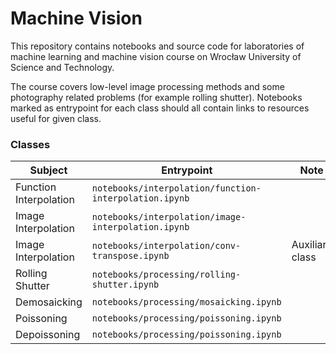 # Machine Vision

This repository contains notebooks and source code for laboratories of machine
learning and machine vision course on Wrocław University of Science and Technology. 

The course covers low-level image processing methods and some photography
related problems (for example rolling shutter). Notebooks marked as entrypoint
for each class should all contain links to resources useful for given class.

### Classes

| Subject                 | Entrypoint                                             | Note            |
|-------------------------|--------------------------------------------------------|-----------------|
| Function Interpolation  | `notebooks/interpolation/function-interpolation.ipynb` |                 |
| Image Interpolation     | `notebooks/interpolation/image-interpolation.ipynb`    |                 |
| Image Interpolation     | `notebooks/interpolation/conv-transpose.ipynb`         | Auxiliary class |
| Rolling Shutter         | `notebooks/processing/rolling-shutter.ipynb`           |                 |
| Demosaicking            | `notebooks/processing/mosaicking.ipynb`                |                 |
| Poissoning              | `notebooks/processing/poissoning.ipynb`                |                 |
| Depoissoning            | `notebooks/processing/poissoning.ipynb`              |                 |
